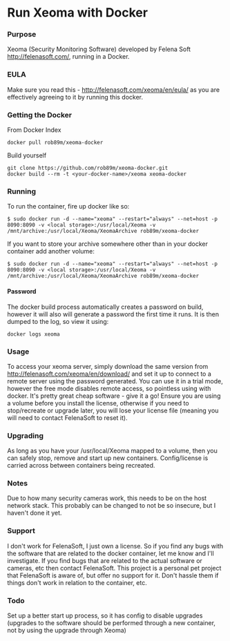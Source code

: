 Run Xeoma with Docker
================

### Purpose
Xeoma (Security Monitoring Software) developed by Felena Soft http://felenasoft.com/, running in a Docker.

### EULA
Make sure you read this - http://felenasoft.com/xeoma/en/eula/ as you are effectively agreeing to it by running this docker.

### Getting the Docker
From Docker Index
```
docker pull rob89m/xeoma-docker
```

Build yourself
```
git clone https://github.com/rob89m/xeoma-docker.git
docker build --rm -t <your-docker-name>/xeoma xeoma-docker
```

### Running
To run the container, fire up docker like so:

```
$ sudo docker run -d --name="xeoma" --restart="always" --net=host -p 8090:8090 -v <local storage>:/usr/local/Xeoma -v /mnt/archive:/usr/local/Xeoma/XeomaArchive rob89m/xeoma-docker
```

If you want to store your archive somewhere other than in your docker container add another volume:
```
$ sudo docker run -d --name="xeoma" --restart="always" --net=host -p 8090:8090 -v <local storage>:/usr/local/Xeoma -v /mnt/archive:/usr/local/Xeoma/XeomaArchive rob89m/xeoma-docker
```

#### Password
The docker build process automatically creates a password on build, however it will also will generate a password the first time it runs.  It is then dumped to the log, so view it using:
```
docker logs xeoma
```

### Usage
To access your xeoma server, simply download the same version from http://felenasoft.com/xeoma/en/download/ and set it up to connect to a remote server using the password generated.  You can use it in a trial mode, however the free mode disables remote access, so pointless using with docker.  It's pretty great cheap software - give it a go!
Ensure you are using a volume before you install the license, otherwise if you need to stop/recreate or upgrade later, you will lose your license file (meaning you will need to contact FelenaSoft to reset it).

### Upgrading
 As long as you have your /usr/local/Xeoma mapped to a volume, then you can safely stop, remove and start up new containers.  Config/license is carried across between containers being recreated.

### Notes
Due to how many security cameras work, this needs to be on the host network stack.  This probably can be changed to not be so insecure, but I haven't done it yet.

### Support
I don't work for FelenaSoft, I just own a license.  So if you find any bugs with the software that are related to the docker container, let me know and I'll investigate.  If you find bugs that are related to the actual software or cameras, etc then contact FelenaSoft.  This project is a personal pet project that FelenaSoft is aware of, but offer no support for it.  Don't hassle them if things don't work in relation to the container, etc.

### Todo
Set up a better start up process, so it has config to disable upgrades (upgrades to the software should be performed through a new container, not by using the upgrade through Xeoma)
